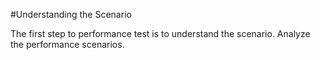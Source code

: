 #Understanding the Scenario

The first step to performance test is to understand the scenario. Analyze the performance scenarios.




